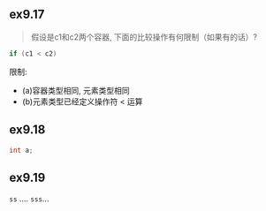 ## ex9.17

> 假设是c1和c2两个容器, 下面的比较操作有何限制（如果有的话）?
```cpp
if (c1 < c2)
```

限制:
* (a)容器类型相同, 元素类型相同
* (b)元素类型已经定义操作符 < 运算 

## ex9.18

```cpp
int a;
```

## ex9.19

`ss` .... `sss`...
